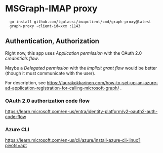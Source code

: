 # MSGraph-IMAP proxy
```
  go install github.com/tgulacsi/imapclient/cmd/graph-proxy@latest
  graph-proxy -client-id=xxx :1143
````

## Authentication, Authorization
Right now, this app uses *Application permission* with the OAuth 2.0 *credentials flow*.

Maybe a *Delegated permission* with the *implicit grant flow* would be better (though it must communicate with the user).

For description, see https://laurakokkarinen.com/how-to-set-up-an-azure-ad-application-registration-for-calling-microsoft-graph/ .

### OAuth 2.0 authorization code flow
https://learn.microsoft.com/en-us/entra/identity-platform/v2-oauth2-auth-code-flow

### Azure CLI
https://learn.microsoft.com/en-us/cli/azure/install-azure-cli-linux?pivots=apt



